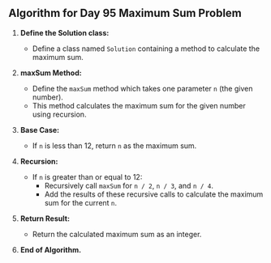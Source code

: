 ## Algorithm for Day 95 **Maximum Sum Problem**

1. **Define the Solution class:**
   - Define a class named `Solution` containing a method to calculate the maximum sum.

2. **maxSum Method:**
   - Define the `maxSum` method which takes one parameter `n` (the given number).
   - This method calculates the maximum sum for the given number using recursion.

3. **Base Case:**
   - If `n` is less than 12, return `n` as the maximum sum.

4. **Recursion:**
   - If `n` is greater than or equal to 12:
     - Recursively call `maxSum` for `n / 2`, `n / 3`, and `n / 4`.
     - Add the results of these recursive calls to calculate the maximum sum for the current `n`.

5. **Return Result:**
   - Return the calculated maximum sum as an integer.

6. **End of Algorithm.**
